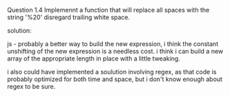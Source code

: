 Question 1.4
Implemennt a function that will replace all spaces with the string '%20'
disregard trailing white space.


solution:

js - probably a better way to build the new expression, i think the constant unshifting of the new expression is a needless cost.  i think i can build a new array of the appropriate length in place with a little tweaking.

i also could have implemented a soulution involving regex, as that code is probably optimized for both time and space, but i don't know enough about regex to be sure.